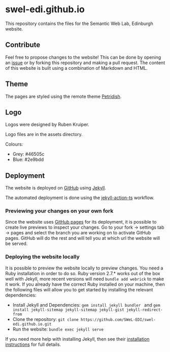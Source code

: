 # swel-edi.github.io
This repository contains the files for the Semantic Web Lab, Edinburgh website. 

## Contribute
Feel free to propose changes to the website! This can be done by opening an [issue](https://github.com/SWeL-EDI/swel-edi.github.io/issues) or by forking this repository and making a pull request. The content of this website is built using a combination of Markdown and HTML.

## Theme

The pages are styled using the remote theme [Petridish](https://github.com/peterdesmet/petridish).

## Logo 

Logos were designed by Ruben Kruiper.

Logo files are in the assets directory.

Colours:
- Grey: #46505c
- Blue: #2e9bdd

## Deployment
The website is deployed on [GitHub](https://github.com/) using [Jekyll](https://jekyllrb.com/).

The automated deployment is done using the [jekyll-action-ts](https://github.com/limjh16/jekyll-action-ts) workflow.

### Previewing your changes on your own fork

Since the website uses [GitHub pages](https://pages.github.com/) for its deployment, it is possible to create live previews to inspect your changes. Go to your fork -> settings tab -> pages and select the branch you are working on to activate GitHub pages. GitHub will do the rest and will tell you at which url the website will be served.

### Deploying the website locally

It is possible to preview the website locally to preview changes. You need a Ruby installation in order to do so. Ruby version 2.7.* works out of the box well with Jekyll, more recent versions will need `bundle add webrick` to make it work. If you already have the correct Ruby installed on your machine, then the following files will allow you to get started by installing the relevant dependencies:

- Install Jekyll and Dependencies: ```gem install jekyll bundler ``` and ```gem install jekyll-sitemap jekyll-sitemap jekyll-gist jekyll-redirect-from```
- Clone the repository: ```git clone https://github.com/SWeL-EDI/swel-edi.github.io.git```
- Run the website: ```bundle exec jekyll serve```

If you need more help with installing Jekyll, then see their [installation instructions](https://jekyllrb.com/docs/installation/) for full details.
